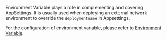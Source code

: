 Environment Variable plays a role in complementing and covering AppSettings. It is usually used when deploying an external network environment to override the `deploymentname` in Appsettings.

For the configuration of environment variable, please refer to [Environment Variable](https://docs.microsoft.com/en-us/aspnet/core/fundamentals/configuration/?view=aspnetcore-5.0#environment-variables).